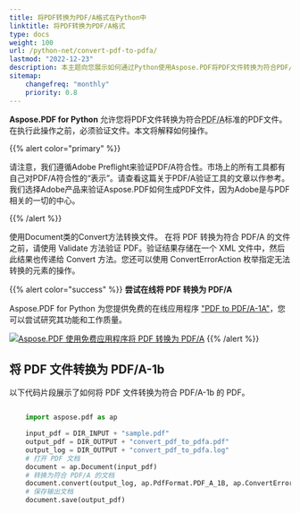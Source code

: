 ```yaml
---
title: 将PDF转换为PDF/A格式在Python中
linktitle: 将PDF转换为PDF/A格式
type: docs
weight: 100
url: /python-net/convert-pdf-to-pdfa/
lastmod: "2022-12-23"
description: 本主题向您展示如何通过Python使用Aspose.PDF将PDF文件转换为符合PDF/A标准的PDF文件。
sitemap:
    changefreq: "monthly"
    priority: 0.8
---
```


**Aspose.PDF for Python** 允许您将PDF文件转换为符合<abbr title="Portable Document Format / A">PDF/A</abbr>标准的PDF文件。在执行此操作之前，必须验证文件。本文将解释如何操作。

{{% alert color="primary" %}}

请注意，我们遵循Adobe Preflight来验证PDF/A符合性。市场上的所有工具都有自己对PDF/A符合性的“表示”。请查看这篇关于PDF/A验证工具的文章以作参考。我们选择Adobe产品来验证Aspose.PDF如何生成PDF文件，因为Adobe是与PDF相关的一切的中心。

{{% /alert %}}

使用Document类的Convert方法转换文件。
 在将 PDF 转换为符合 PDF/A 的文件之前，请使用 Validate 方法验证 PDF。验证结果存储在一个 XML 文件中，然后此结果也传递给 Convert 方法。您还可以使用 ConvertErrorAction 枚举指定无法转换的元素的操作。

{{% alert color="success" %}}
**尝试在线将 PDF 转换为 PDF/A**

Aspose.PDF for Python 为您提供免费的在线应用程序 ["PDF to PDF/A-1A"](https://products.aspose.app/pdf/conversion/pdf-to-pdfa1a)，您可以尝试研究其功能和工作质量。

[![Aspose.PDF 使用免费应用程序将 PDF 转换为 PDF/A](pdf_to_pdfa.png)](https://products.aspose.app/pdf/conversion/pdf-to-pdfa1a)
{{% /alert %}}

## 将 PDF 文件转换为 PDF/A-1b

以下代码片段展示了如何将 PDF 文件转换为符合 PDF/A-1b 的 PDF。

```python

    import aspose.pdf as ap

    input_pdf = DIR_INPUT + "sample.pdf"
    output_pdf = DIR_OUTPUT + "convert_pdf_to_pdfa.pdf"
    output_log = DIR_OUTPUT + "convert_pdf_to_pdfa.log"
    # 打开 PDF 文档
    document = ap.Document(input_pdf)
    # 转换为符合 PDF/A 的文档
    document.convert(output_log, ap.PdfFormat.PDF_A_1B, ap.ConvertErrorAction.DELETE)
    # 保存输出文档
    document.save(output_pdf)
```